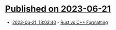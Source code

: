 # [Published on 2023-06-21](index.md)

* [2023-06-21, 18:03:40](https://lobste.rs/s/cc9pdf/rust_vs_c_formatting) - [Rust vs C++ Formatting](https://brevzin.github.io/c++/2023/01/02/rust-cpp-format/)
